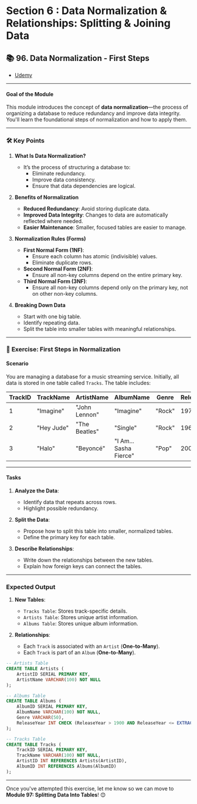 # Section 6 : Data Normalization & Relationships: Splitting & Joining Data

## 📚 **96. Data Normalization - First Steps**

- [Udemy](https://www.udemy.com/course/sql-the-complete-developers-guide-mysql-postgresql/learn/lecture/28877004#overview)

---

#### **Goal of the Module**

This module introduces the concept of **data normalization**—the process of organizing a database to reduce redundancy and improve data integrity. You'll learn the foundational steps of normalization and how to apply them.

---

### 🛠️ **Key Points**

1. **What Is Data Normalization?**

   - It’s the process of structuring a database to:
     - Eliminate redundancy.
     - Improve data consistency.
     - Ensure that data dependencies are logical.

2. **Benefits of Normalization**

   - **Reduced Redundancy**: Avoid storing duplicate data.
   - **Improved Data Integrity**: Changes to data are automatically reflected where needed.
   - **Easier Maintenance**: Smaller, focused tables are easier to manage.

3. **Normalization Rules (Forms)**

   - **First Normal Form (1NF)**:
     - Ensure each column has atomic (indivisible) values.
     - Eliminate duplicate rows.
   - **Second Normal Form (2NF)**:
     - Ensure all non-key columns depend on the entire primary key.
   - **Third Normal Form (3NF)**:
     - Ensure all non-key columns depend only on the primary key, not on other non-key columns.

4. **Breaking Down Data**
   - Start with one big table.
   - Identify repeating data.
   - Split the table into smaller tables with meaningful relationships.

---

### 🧩 **Exercise: First Steps in Normalization**

#### **Scenario**

You are managing a database for a music streaming service. Initially, all data is stored in one table called `Tracks`. The table includes:

| **TrackID** | **TrackName** | **ArtistName** | **AlbumName**          | **Genre** | **ReleaseYear** |
| ----------- | ------------- | -------------- | ---------------------- | --------- | --------------- |
| 1           | "Imagine"     | "John Lennon"  | "Imagine"              | "Rock"    | 1971            |
| 2           | "Hey Jude"    | "The Beatles"  | "Single"               | "Rock"    | 1968            |
| 3           | "Halo"        | "Beyoncé"      | "I Am... Sasha Fierce" | "Pop"     | 2008            |

---

#### **Tasks**

1. **Analyze the Data**:

   - Identify data that repeats across rows.
   - Highlight possible redundancy.

2. **Split the Data**:

   - Propose how to split this table into smaller, normalized tables.
   - Define the primary key for each table.

3. **Describe Relationships**:
   - Write down the relationships between the new tables.
   - Explain how foreign keys can connect the tables.

---

### **Expected Output**

1. **New Tables**:

   - `Tracks Table`: Stores track-specific details.
   - `Artists Table`: Stores unique artist information.
   - `Albums Table`: Stores unique album information.

2. **Relationships**:
   - Each `Track` is associated with an `Artist` (**One-to-Many**).
   - Each `Track` is part of an `Album` (**One-to-Many**).

```sql
-- Artists Table
CREATE TABLE Artists (
    ArtistID SERIAL PRIMARY KEY,
    ArtistName VARCHAR(100) NOT NULL
);

-- Albums Table
CREATE TABLE Albums (
    AlbumID SERIAL PRIMARY KEY,
    AlbumName VARCHAR(100) NOT NULL,
    Genre VARCHAR(50),
    ReleaseYear INT CHECK (ReleaseYear > 1900 AND ReleaseYear <= EXTRACT(YEAR FROM CURRENT_DATE))
);

-- Tracks Table
CREATE TABLE Tracks (
    TrackID SERIAL PRIMARY KEY,
    TrackName VARCHAR(100) NOT NULL,
    ArtistID INT REFERENCES Artists(ArtistID),
    AlbumID INT REFERENCES Albums(AlbumID)
);
```

---

Once you've attempted this exercise, let me know so we can move to **Module 97: Splitting Data Into Tables**! 😊
